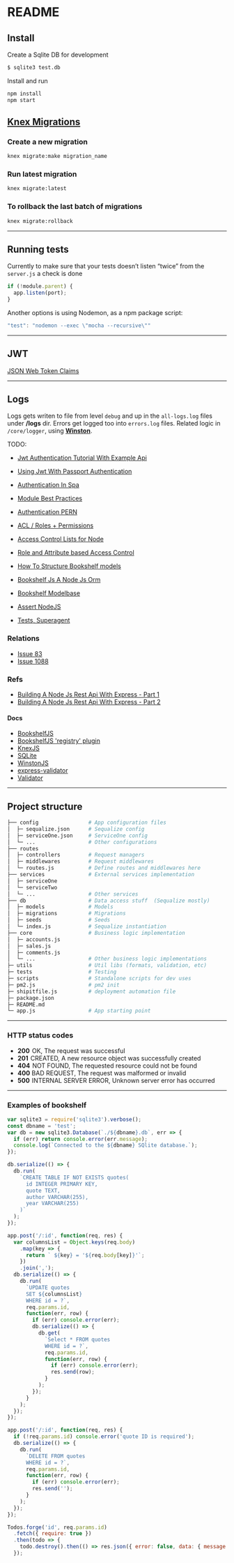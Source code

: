 # README

## Install

Create a Sqlite DB for development

```sh
$ sqlite3 test.db
```

Install and run

```sh
npm install
npm start
```

## [Knex Migrations](https://knexjs.org/#Migrations)

### Create a new migration

```sh
knex migrate:make migration_name
```

### Run latest migration

```sh
knex migrate:latest
```

### To rollback the last batch of migrations

```sh
knex migrate:rollback
```



---

## Running tests

Currently to make sure that your tests doesn’t listen “twice” from the `server.js` a check is done

```js
if (!module.parent) {
  app.listen(port);
}
```

Another options is using Nodemon, as a npm package script:

```js
"test": "nodemon --exec \"mocha --recursive\""
```

---

## JWT

[JSON Web Token Claims](https://www.iana.org/assignments/jwt/jwt.xhtml)

---

## Logs

Logs gets writen to file from level `debug` and up in the `all-logs.log` files under **/logs** dir. Errors get logged too into `errors.log` files.
Related logic in `/core/logger`, using **[Winston](https://github.com/winstonjs/winston)**.

TODO:

- [Jwt Authentication Tutorial With Example Api](http://jasonwatmore.com/post/2018/08/06/nodejs-jwt-authentication-tutorial-with-example-api)
- [Using Jwt With Passport Authentication](https://medium.com/front-end-weekly/learn-using-jwt-with-passport-authentication-9761539c4314)
- [Authentication In Spa](https://medium.com/@jcbaey/authentication-in-spa-reactjs-and-vuejs-the-right-way-e4a9ac5cd9a3)
- [Module Best Practices](https://github.com/mattdesl/module-best-practices)
- [Authentication PERN](https://github.com/danscratch/pern/blob/master/backend/src/db/user.js)

- [ACL / Roles + Permissions](https://gist.github.com/facultymatt/6370903)
- [Access Control Lists for Node](https://github.com/optimalbits/node_acl)
- [Role and Attribute based Access Control](https://github.com/onury/accesscontrol)

- [How To Structure Bookshelf models](http://billpatrianakos.me/blog/2015/11/30/how-to-structure-bookshelf-dot-js-models/)
- [Bookshelf Js A Node Js Orm](https://stackabuse.com/bookshelf-js-a-node-js-orm/)
- [Bookshelf Modelbase](https://github.com/bsiddiqui/bookshelf-modelbase)
- [Assert NodeJS](https://unitjs.com/guide/assert-node-js.html)

- [Tests, Superagent](http://visionmedia.github.io/superagent/#authentication)

### Relations

- [Issue 83](https://github.com/bookshelf/bookshelf/issues/83)
- [Issue 1088](https://github.com/bookshelf/bookshelf/issues/1088)

### Refs

- [Building A Node Js Rest Api With Express - Part 1](https://medium.com/@jeffandersen/building-a-node-js-rest-api-with-express-46b0901f29b6)
- [Building A Node Js Rest Api With Express - Part 2](https://medium.com/@jeffandersen/building-a-node-js-rest-api-with-express-part-two-9152661bf47)

#### Docs

- [BookshelfJS](https://bookshelfjs.org/api.html)
- [BookshelfJS 'registry' plugin](https://github.com)
- [KnexJS](https://knexjs.org/)
- [SQLite](http://www.sqlitetutorial.net/)
- [WinstonJS](https://github.com/winstonjs/winston)
- [express-validator](https://github.com/express-validator/express-validator)
- [Validator](https://github.com/chriso/validator.js)

---

## Project structure

```sh
├── config                # App configuration files
│  ├─ sequalize.json      # Sequalize config
│  ├─ serviceOne.json     # ServiceOne config
│  └─ ...                 # Other configurations
├── routes
│  ├─ controllers         # Request managers
│  ├─ middlewares         # Request middlewares
│  └─ routes.js           # Define routes and middlewares here
├── services              # External services implementation
│  ├─ serviceOne
│  └─ serviceTwo
│  └─ ...                 # Other services
├── db                    # Data access stuff  (Sequalize mostly)
│  ├─ models              # Models
│  ├─ migrations          # Migrations
│  ├─ seeds               # Seeds
│  └─ index.js            # Sequalize instantiation
├── core                  # Business logic implementation
│  ├─ accounts.js
│  ├─ sales.js
│  ├─ comments.js
│  └─ ...                 # Other business logic implementations
├─ utils                  # Util libs (formats, validation, etc)
├─ tests                  # Testing
├─ scripts                # Standalone scripts for dev uses
├─ pm2.js                 # pm2 init
├─ shipitfile.js          # deployment automation file
├─ package.json
├─ README.md
└─ app.js                 # App starting point
```

---

### HTTP status codes

- **200**  OK, The request was successful
- **201**  CREATED, A new resource object was successfully created
- **404**  NOT FOUND, The requested resource could not be found
- **400** BAD REQUEST, The request was malformed or invalid
- **500**  INTERNAL SERVER ERROR, Unknown server error has occurred

---

### Examples of bookshelf

```js
var sqlite3 = require('sqlite3').verbose();
const dbname = 'test';
var db = new sqlite3.Database(`./${dbname}.db`, err => {
  if (err) return console.error(err.message);
  console.log(`Connected to the ${dbname} SQlite database.`);
});

db.serialize(() => {
  db.run(
    `CREATE TABLE IF NOT EXISTS quotes(
      id INTEGER PRIMARY KEY,
      quote TEXT,
      author VARCHAR(255),
      year VARCHAR(255)
    )`
  );
});

app.post('/:id', function(req, res) {
  var columnsList = Object.keys(req.body)
    .map(key => {
      return ` ${key} = '${req.body[key]}'`;
    })
    .join(',');
  db.serialize(() => {
    db.run(
      `UPDATE quotes
      SET ${columnsList}
      WHERE id = ?`,
      req.params.id,
      function(err, row) {
        if (err) console.error(err);
        db.serialize(() => {
          db.get(
            `Select * FROM quotes
            WHERE id = ?`,
            req.params.id,
            function(err, row) {
              if (err) console.error(err);
              res.send(row);
            }
          );
        });
      }
    );
  });
});

app.post('/:id', function(req, res) {
  if (!req.params.id) console.error('quote ID is required');
  db.serialize(() => {
    db.run(
      `DELETE FROM quotes
      WHERE id = ?`,
      req.params.id,
      function(err, row) {
        if (err) console.error(err);
        res.send('');
      }
    );
  });
});
```

```js
Todos.forge('id', req.params.id)
  .fetch({ require: true })
  .then(todo => {
    todo.destroy().then(() => res.json({ error: false, data: { message: 'Quote deleted' } }));
  });
```
